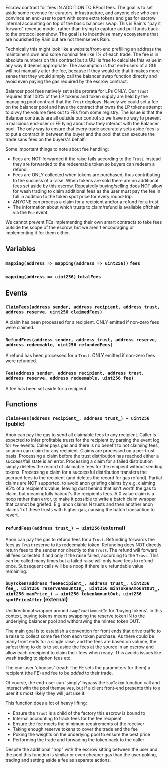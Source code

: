 Escrow contract for fees IN ADDITION TO BPool fees.
The goal is to set aside some revenue for curators, infrastructure, and
anyone else who can convince an end-user to part with some extra tokens and
gas for escrow internal accounting on top of the basic balancer swap. This
is Rain's "pay it forward" revenue model, rather than trying to capture and
pull funds back to the protocol somehow. The goal is to incentivise many
ecosystems that are nourished by Rain but are not themselves Rain.

Technically this might look like a website/front-end prefilling an address
the maintainers own and some nominal fee like 1% of each trade. The fee is
in absolute numbers on this contract but a GUI is free to calculate this
value in any way it deems appropriate. The assumption is that end-users of
a GUI will not manually alter the fee, because if they would do that it
makes more sense that they would simply call the balancer swap function
directly and avoid even paying the gas required by the escrow contract.

Balancer pool fees natively set aside prorata for LPs ONLY. Our `Trust`
requires that 100% of the LP tokens and token supply are held by the
managing pool contract that the `Trust` deploys. Naively we could set a
fee on the balancer pool and have the contract that owns the LP tokens
attempt to divvy the volume fees out to FEs from some registry. The issue
is that the Balancer contracts are all outside our control so we have no
way to prevent a malicious end-user or FE lying about how they interact
with the Balancer pool. The only way to ensure that every trade accurately
sets aside fees is to put a contract in between the buyer and the pool
that can execute the trade sans fees on the buyers's behalf.

Some important things to note about fee handling:
- Fees are NOT forwarded if the raise fails according to the Trust. Instead
  they are forwarded to the redeemable token so buyers can redeem a refund.
- Fees are ONLY collected when tokens are purchased, thus contributing to
  the success of a raise. When tokens are sold there are no additional fees
  set aside by this escrow. Repeatedly buying/selling does NOT allow for
  wash trading to claim additional fees as the user must pay the fee in
  full in addition to the token spot price for every round-trip.
- ANYONE can process a claim for a recipient and/or a refund for a trust.
- The information about which trusts to claim/refund is available offchain
  via the `Fee` event.

We cannot prevent FEs implementing their own smart contracts to take fees
outside the scope of the escrow, but we aren't encouraging or implementing
it for them either.


## Variables
### `mapping(address => mapping(address => uint256))` `fees`

### `mapping(address => uint256)` `totalFees`


## Events
### `ClaimFees(address sender, address recipient, address trust, address reserve, uint256 claimedFees)`

A claim has been processed for a recipient.
ONLY emitted if non-zero fees were claimed.



### `RefundFees(address sender, address trust, address reserve, address redeemable, uint256 refundedFees)`

A refund has been processed for a `Trust`.
ONLY emitted if non-zero fees were refunded.



### `Fee(address sender, address recipient, address trust, address reserve, address redeemable, uint256 fee)`

A fee has been set aside for a recipient.





## Functions
### `claimFees(address recipient_, address trust_) → uint256` (public)

Anon can pay the gas to send all claimable fees to any recipient.
Caller is expected to infer profitable trusts for the recipient by
parsing the event log for `Fee` events. Caller pays gas and there is no
benefit to not claiming fees, so anon can claim for any recipient.
Claims are processed on a per-trust basis.
Processing a claim before the trust distribution has reached either a
success/fail state is an error.
Processing a claim for a failed distribution simply deletes the record
of claimable fees for the recipient without sending tokens.
Processing a claim for a successful distribution transfers the accrued
fees to the recipient (and deletes the record for gas refund).
Partial claims are NOT supported, to avoid anon griefing claims by e.g.
claiming 95% of a recipient's value, leaving dust behind that isn't
worth the gas to claim, but meaningfully haircut's the recipients fees.
A 0 value claim is a noop rather than error, to make it possible to
write a batch claim wrapper that cannot be griefed. E.g. anon claims N
trusts and then another anon claims 1 of these trusts with higher gas,
causing the batch transaction to revert.




### `refundFees(address trust_) → uint256` (external)

Anon can pay the gas to refund fees for a `Trust`.
Refunding forwards the fees as `Trust` reserve to its redeemable token.
Refunding does NOT directly return fees to the sender nor directly to
the `Trust`.
The refund will forward all fees collected if and only if the raise
failed, according to the `Trust`.
This can be called many times but a failed raise will only have fees to
refund once. Subsequent calls will be a noop if there is `0` refundable
value remaining.





### `buyToken(address feeRecipient_, address trust_, uint256 fee_, uint256 reserveAmountIn_, uint256 minTokenAmountOut_, uint256 maxPrice_) → uint256 tokenAmountOut, uint256 spotPriceAfter` (external)

Unidirectional wrapper around `swapExactAmountIn` for 'buying tokens'.
In this context, buying tokens means swapping the reserve token IN to
the underlying balancer pool and withdrawing the minted token OUT.

The main goal is to establish a convention for front ends that drive
traffic to a raise to collect some fee from each token purchase. As
there could be many front ends for a single raise, and the fees are
based on volume, the safest thing to do is to set aside the fees at the
source in an escrow and allow each receipient to claim their fees when
ready. This avoids issues like wash trading to siphon fees etc.

The end-user 'chooses' (read: The FE sets the parameters for them) a
recipient (the FE) and fee to be _added_ to their trade.

Of course, the end-user can 'simply' bypass the `buyToken` function
call and interact with the pool themselves, but if a client front-end
presents this to a user it's most likely they will just use it.

This function does a lot of heavy lifting:
- Ensure the `Trust` is a child of the factory this escrow is bound to
- Internal accounting to track fees for the fee recipient
- Ensure the fee meets the minimum requirements of the receiver
- Taking enough reserve tokens to cover the trade and the fee
- Poking the weights on the underlying pool to ensure the best price
- Performing the trade and forwading the token back to the caller

Despite the additional "hop" with the escrow sitting between the user
and the pool this function is similar or even cheaper gas than the
user poking, trading and setting aside a fee as separate actions.





